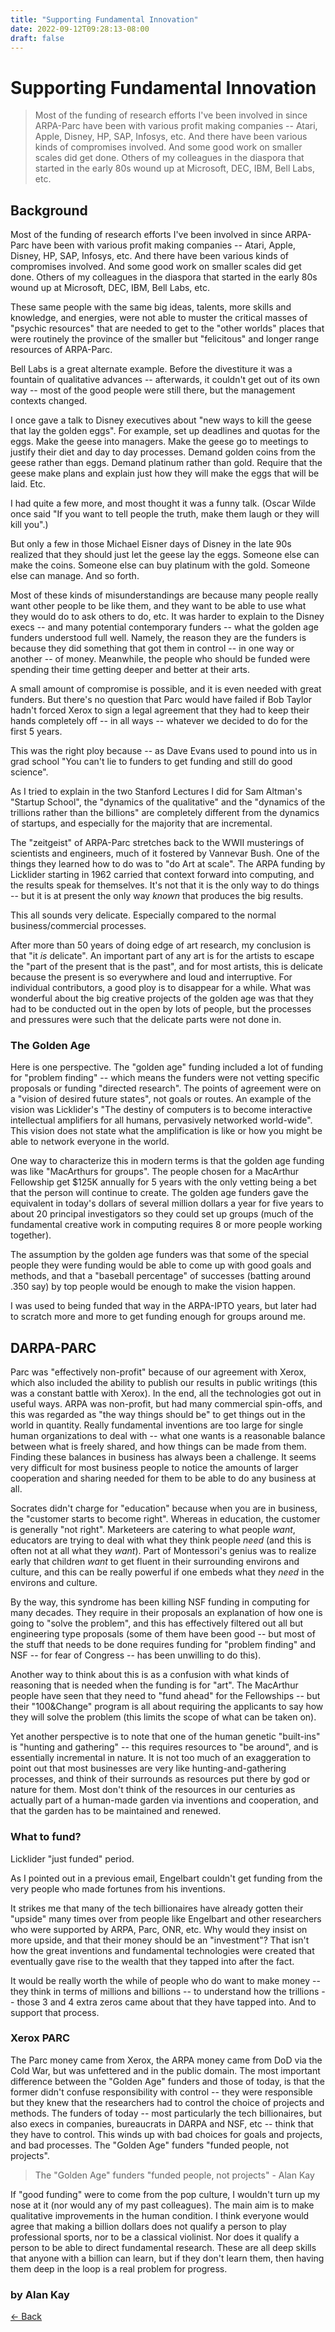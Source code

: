 ```yaml
---
title: "Supporting Fundamental Innovation"
date: 2022-09-12T09:28:13-08:00
draft: false
---
```


# Supporting Fundamental Innovation

> Most of the funding of research efforts I've been involved in since ARPA-Parc have been with various profit making companies -- Atari, Apple, Disney, HP, SAP, Infosys, etc. And there have been various kinds of compromises involved. And some good work on smaller scales did get done. Others of my colleagues in the diaspora that started in the early 80s wound up at Microsoft, DEC, IBM, Bell Labs, etc.


## Background

Most of the funding of research efforts I've been involved in since ARPA-Parc have been with various profit making companies -- Atari, Apple, Disney, HP, SAP, Infosys, etc. And there have been various kinds of compromises involved. And some good work on smaller scales did get done. Others of my colleagues in the diaspora that started in the early 80s wound up at Microsoft, DEC, IBM, Bell Labs, etc.

These same people with the same big ideas, talents, more skills and knowledge, and energies, were not able to muster the critical masses of "psychic resources" that are needed to get to the "other worlds" places that were routinely the province of the smaller but "felicitous" and longer range resources of ARPA-Parc.

Bell Labs is a great alternate example. Before the divestiture it was a fountain of qualitative advances -- afterwards, it couldn't get out of its own way -- most of the good people were still there, but the management contexts changed.

I once gave a talk to Disney executives about "new ways to kill the geese that lay the golden eggs". For example, set up deadlines and quotas for the eggs. Make the geese into managers. Make the geese go to meetings to justify their diet and day to day processes. Demand golden coins from the geese rather than eggs. Demand platinum rather than gold. Require that the geese make plans and explain just how they will make the eggs that will be laid. Etc.

I had quite a few more, and most thought it was a funny talk. (Oscar Wilde once said "If you want to tell people the truth, make them laugh or they will kill you".)

But only a few in those Michael Eisner days of Disney in the late 90s realized that they should just let the geese lay the eggs. Someone else can make the coins. Someone else can buy platinum with the gold. Someone else can manage. And so forth.

Most of these kinds of misunderstandings are because many people really want other people to be like them, and they want to be able to use what they would do to ask others to do, etc. It was harder to explain to the Disney execs -- and many potential contemporary funders -- what the golden age funders understood full well. Namely, the reason they are the funders is because they did something that got them in control -- in one way or another -- of money. Meanwhile, the people who should be funded were spending their time getting deeper and better at their arts.

A small amount of compromise is possible, and it is even needed with great funders. But there's no question that Parc would have failed if Bob Taylor hadn't forced Xerox to sign a legal agreement that they had to keep their hands completely off -- in all ways -- whatever we decided to do for the first 5 years.

This was the right ploy because -- as Dave Evans used to pound into us in grad school "You can't lie to funders to get funding and still do good science".

As I tried to explain in the two Stanford Lectures I did for Sam Altman's "Startup School", the "dynamics of the qualitative" and the "dynamics of the trillions rather than the billions" are completely different from the dynamics of startups, and especially for the majority that are incremental.

The "zeitgeist" of ARPA-Parc stretches back to the WWII musterings of scientists and engineers, much of it fostered by Vannevar Bush. One of the things they learned how to do was to "do Art at scale". The ARPA funding by Licklider starting in 1962 carried that context forward into computing, and the results speak for themselves. It's not that it is the only way to do things -- but it is at present the only way *known* that produces the big results.

This all sounds very delicate. Especially compared to the normal business/commercial processes.

After more than 50 years of doing edge of art research, my conclusion is that "it *is* delicate". An important part of any art is for the artists to escape the "part of the present that is the past", and for most artists, this is delicate because the present is so everywhere and loud and interruptive. For individual contributors, a good ploy is to disappear for a while. What was wonderful about the big creative projects of the golden age was that they had to be conducted out in the open by lots of people, but the processes and pressures were such that the delicate parts were not done in.

### The Golden Age

Here is one perspective. The "golden age" funding included a lot of funding for "problem finding" -- which means the funders were not vetting specific proposals or funding "directed research". The points of agreement were on a "vision of desired future states", not goals or routes. An example of the vision was Licklider's "The destiny of computers is to become interactive intellectual amplifiers for all humans, pervasively networked world-wide". This vision does not state what the amplification is like or how you might be able to network everyone in the world.

One way to characterize this in modern terms is that the golden age funding was like "MacArthurs for groups". The people chosen for a MacArthur Fellowship get $125K annually for 5 years with the only vetting being a bet that the person will continue to create. The golden age funders gave the equivalent in today's dollars of several million dollars a year for five years to about 20 principal investigators so they could set up groups (much of the fundamental creative work in computing requires 8 or more people working together).

The assumption by the golden age funders was that some of the special people they were funding would be able to come up with good goals and methods, and that a "baseball percentage" of successes (batting around .350 say) by top people would be enough to make the vision happen.

I was used to being funded that way in the ARPA-IPTO years, but later had to scratch more and more to get funding enough for groups around me.

## DARPA-PARC

Parc was "effectively non-profit" because of our agreement with Xerox, which also included the ability to publish our results in public writings (this was a constant battle with Xerox). In the end, all the technologies got out in useful ways. ARPA was non-profit, but had many commercial spin-offs, and this was regarded as "the way things should be" to get things out in the world in quantity. Really fundamental inventions are too large for single human organizations to deal with -- what one wants is a reasonable balance between what is freely shared, and how things can be made from them. Finding these balances in business has always been a challenge. It seems very difficult for most business people to notice the amounts of larger cooperation and sharing needed for them to be able to do any business at all.

Socrates didn't charge for "education" because when you are in business, the "customer starts to become right". Whereas in education, the customer is generally "not right". Marketeers are catering to what people *want*, educators are trying to deal with what they think people *need* (and this is often not at all what they *want*). Part of Montessori's genius was to realize early that children *want* to get fluent in their surrounding environs and culture, and this can be really powerful if one embeds what they *need* in the environs and culture.

By the way, this syndrome has been killing NSF funding in computing for many decades. They require in their proposals an explanation of how one is going to "solve the problem", and this has effectively filtered out all but engineering type proposals (some of them have been good -- but most of the stuff that needs to be done requires funding for "problem finding" and NSF -- for fear of Congress -- has been unwilling to do this).

Another way to think about this is as a confusion with what kinds of reasoning that is needed when the funding is for "art". The MacArthur people have seen that they need to "fund ahead" for the Fellowships -- but their "100&Change" program is all about requiring the applicants to say how they will solve the problem (this limits the scope of what can be taken on).

Yet another perspective is to note that one of the human genetic "built-ins" is "hunting and gathering" -- this requires resources to "be around", and is essentially incremental in nature. It is not too much of an exaggeration to point out that most businesses are very like hunting-and-gathering processes, and think of their surrounds as resources put there by god or nature for them. Most don't think of the resources in our centuries as actually part of a human-made garden via inventions and cooperation, and that the garden has to be maintained and renewed.

### What to fund?

Licklider "just funded" period.

As I pointed out in a previous email, Engelbart couldn't get funding from the very people who made fortunes from his inventions.

It strikes me that many of the tech billionaires have already gotten their "upside" many times over from people like Engelbart and other researchers who were supported by ARPA, Parc, ONR, etc. Why would they insist on more upside, and that their money should be an "investment"? That isn't how the great inventions and fundamental technologies were created that eventually gave rise to the wealth that they tapped into after the fact.

It would be really worth the while of people who do want to make money -- they think in terms of millions and billions -- to understand how the trillions -- those 3 and 4 extra zeros came about that they have tapped into. And to support that process.

### Xerox PARC

The Parc money came from Xerox, the ARPA money came from DoD via the Cold War, but was unfettered and in the public domain. The most important difference between the "Golden Age" funders and those of today, is that the former didn't confuse responsibility with control -- they were responsible but they knew that the researchers had to control the choice of projects and methods. The funders of today -- most particularly the tech billionaires, but also execs in companies, bureaucrats in DARPA and NSF, etc -- think that they have to control. This winds up with bad choices for goals and projects, and bad processes. The "Golden Age" funders "funded people, not projects".

>  The "Golden Age" funders "funded people, not projects" - Alan Kay

If "good funding" were to come from the pop culture, I wouldn't turn up my nose at it (nor would any of my past colleagues). The main aim is to make qualitative improvements in the human condition. I think everyone would agree that making a billion dollars does not qualify a person to play professional sports, nor to be a classical violinist. Nor does it qualify a person to be able to direct fundamental research. These are all deep skills that anyone with a billion can learn, but if they don't learn them, then having them deep in the loop is a real problem for progress.

### by Alan Kay

[← Back](#)

